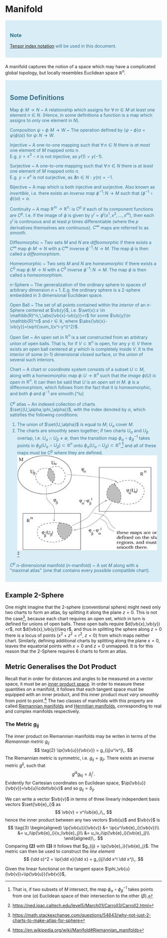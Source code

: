 Manifold
========
<div style="padding:15px;margin-bottom:20px;border:1px solidtransparent;border-radius:4px;color:#31708f;background-color:#d9edf7;border-color:#bce8f1;">

### Note
[Tensor index notation](tensors.md) will be used in this document.
    
</div>


A manifold captures the notion of a space which may have a complicated global topology, but locally resembles Euclidean space $\mathbb{R}^n$. 

<!-- Wow, these resources: https://ned.ipac.caltech.edu/level5/March01/Carroll3/Carroll2.html 
http://bjlkeng.github.io/posts/manifolds/
-->

<div style="padding:15px;margin-bottom:20px;border:1px solidtransparent;border-radius:4px;color:#31708f;background-color:#d9edf7;border-color:#bce8f1;">
    
Some Definitions
----------------
Map $\phi\colon M\rightarrow N$
 ~ A relationship which assigns for $\forall\,m\in M$ *at least* one element $n\in N$. (Hence, in some definitions a function is a map which assigns to *only* one element in $N$).

Composition $\psi\circ\phi\colon M\rightarrow W$
 ~ The operation defined by $(\psi\circ\phi)a = \psi(\phi(a))$ for $\psi\colon N\rightarrow W$.
 
Injective
 ~ A one-to-one mapping such that $\forall\, n\in N$ there is *at most* one element of $M$ mapped onto $n$.  
 E.g. $y=x^3-x$ is not injective, as $y(1) = y(-1)$.
 
Surjective
 ~ A one-to-one mapping such that $\forall\, n\in N$ there is *at least* one element of $M$ mapped onto $n$.  
 E.g. $y=e^x$ is not surjective, as $\nexists n\in N:y(n)=-1$.

Bijective
 ~ A map which is both injective and surjective. Also known as *invertible*, i.e. there exists an *inverse map* $\phi^{-1}\colon N\rightarrow M$ such that $(\phi^{-1}\circ\phi)(a) = a$.

Continuity
~ A map $\mathbb{R}^m\rightarrow\mathbb{R}^n\colon$ is $C^p$ if each of its component functions are $C^p$. I.e. if the image of $\phi$ is given by $y^i = \phi^i(x^1,x^2,\dots,x^m)$, then each $y^i$ is continuous and at least $p$ times differentiable (where the $p$ derivatives themselves are continuous). $C^\infty$ maps are referred to as *smooth*. 

Diffeomorphic
 ~ Two sets $M$ and $N$ are *diffeomorphic* if there exists a $C^\infty$ map $\phi\colon M \rightarrow N$ with a $C^\infty$ inverse $\phi^{-1}\colon N \rightarrow M$. The map $\phi$ is then called a *diffeomorphism*.
  
Homeomorphic
 ~ Two sets $M$ and $N$ are *homeomorphic* if there exists a $C^0$ map $\phi\colon M \rightarrow N$ with a $C^0$ inverse $\phi^{-1}\colon N \rightarrow M$. The map $\phi$ is then called a *homeomorphism*. 
  
$n$-Sphere
 ~  The generalization of the ordinary sphere to spaces of arbitrary dimension $n+1$. E.g. the ordinary sphere is a 2-sphere embedded in 3 dimensional Euclidean space.

Open Ball
 ~ The set of all points contained within the *interior* of an $n$-Sphere centered at $\vb{y}$, i.e. $\set{x}:x \in \mathbb{R}^n,\,\abs{\vb{x}-\vb{y}}<r$ for some $\vb{y}\in \mathbb{R}^n$ and $r\in \mathbb{R}$, where $\abs{\vb{x}-\vb{y}}=\sqrt{\sum_I(x^i-y^i)^2}$. 
    
Open Set
 ~ An open set in $\mathbb{R}^n$ is a set constructed from an arbitrary union of open balls. That is, for if $V \subset \mathbb{R}^n$ is open, for any $y \in V$ there exists an open ball centered at $y$ which is completely inside $V$. It is the *interior* of some (n-1) dimensional closed surface, or the union of several such interiors.
    
Chart
 ~ A chart or *coordinate system* consists of a subset $U\subset M$, along with a homeomorphic map $\phi\colon U\rightarrow \mathbb{R}^n$ such that *the image $\phi(U)$ is open in $\mathbb{R}^n$*. It can then be said that $U$ is an *open set in $M$*. $\phi$ is a diffeomorphism, which follows from the fact that it is homeomorphic, and both $\phi$ and $\phi^{-1}$ are smooth.[^lu]
    
$C^p$ atlas
 ~ An indexed collection of charts $\set{(U_\alpha,\phi_\alpha)}$, with the index denoted by $\alpha$, which satisfies the following conditions:
  1. The union of $\set{U_\alpha}$ is equal to $M$; $U_\alpha$ cover $M$.
  1. The charts are smoothly sewn together; if two charts $U_\alpha$ and $U_\beta$ overlap, i.e. $U_\alpha \cap U_\beta \neq \emptyset$, then the transition map $\phi_\alpha \circ \phi_\beta^{-1}$ takes points in $\phi_\beta(U_\alpha\cap U_\beta)\subset \mathbb{R}^n$ onto $\phi_\alpha(U_\alpha\cap U_\beta)\subset \mathbb{R}^n$,[^8] and all of these maps must be $C^p$ where they are defined.
 ![C-infinity atlas](atlas.jpg)[^9]
    
$C^p$ $n$-dimensional manifold ($n$-manifold)
 ~ A set $M$ along with a "maximal atlas" (one that contains every possible compatible chart).

</div>

Example $2$-Sphere
-------------------
One might imagine that the $2$-sphere (conventional sphere) might need only two charts to form an atlas, by splitting it along the plane $z=0$. This is not the case[^10], because each chart requires an open set, which in turn is defined for unions of open balls. These open balls require $d(\vb{x},\vb{y})<r$, not $d(\vb{x},\vb{y})\leq r$, and thus in splitting the sphere along $z=0$ there is a locus of points ($x^2+z^2=r^2$, $z=0$) from which maps neither chart. Similarly, defining additional charts by splitting along the plane $x=0$, leaves the equatorial points with $x=0$ and $z=0$ unmapped. It is for this reason that the 2-Sphere requires $6$ charts to form an atlas.


Metric Generalises the Dot Product
----------------------------------
Recall that in order for distances and angles to be measured on a vector space, it must be an [inner product space](inner-product-space.md). In order to measure these quantities on a manifold, it follows that each tangent space must be equipped with an inner product, and this inner product *must vary smoothly* from point to point.[^5] The two classes of manifolds with this property are called [Riemannian manifolds](https://en.wikipedia.org/wiki/Riemannian_manifold) and [Hermitian manifolds](https://en.wikipedia.org/wiki/Hermitian_manifold), corresponding to real and complex manifolds respectively.

### The Metric $g_{ij}$
The inner product on Riemannian manifolds may be writen in terms of the *Riemannian metric* $g_{ij}$
$$
\tag{2}
\ip{\vb{u}}{\vb{v}} = g_{ij}u^iv^j\,.
$$
The Riemannian metric is symmetric, i.e. $g_{ij} = g_{ji}$. There exists an *inverse* metric $g^{ij}$, such that
$$
g^{ik}g_{kj} = \delta^i_j\,.
$$
Evidently for Cartesian coordinates on Euclidean space, $\ip{\vb{u}}{\vb{v}}=\vb{u}\cdot\vb{v}$ and so $g_{ij} = \delta_{ij}$.

We can write a vector $\vb{v}$ in terms of three linearly independent basis vectors $\set{\vb{e}_i}$ as
$$
\vb{v} = v^i\vb{e}_i\,,
$$
hence the inner product between any two vectors $\vb{u}$ and $\vb{v}$ is
$$
\tag{3}
\begin{aligned}
\ip{\vb{u}}{\vb{v}} 
&= \ip{u^i\vb{e}_i}{\vb{v}}\\
&= u_i\ip{\vb{e}_i}{v_i\vb{e}_j}\\
&= u_iv_i\ip{\vb{e}_i}{\vb{e}_j}\\
\end{aligned}\,.
$$
Comparing **(2)** with **(3)** it follows that $g_{ij} = \ip{\vb{e}_i}{\vb{e}_j}$. The metric can then be used to construct the *line element*
$$
{\dd s}^2 = \ip{\dd x}{\dd x} = g_{ij}\dd x^i \dd x^j\,.
$$

Given the linear functional on the tangent space $\phi_\vb{u}(\vb{v})=\ip{\vb{u}}{\vb{v}}$, 


[^2]: Note that often indices are implicit in the function arguments, that is $f(x)\equiv f(x^a)$.
[^3]: In E.S.C the index $i$ in a partial derivative $\pdv{}{x^i}$ is treated as though it were a *lowered index*.
[^4]: https://math.stackexchange.com/questions/1588854/use-of-partial-derivatives-as-basis-vector
[^5]: https://en.wikipedia.org/wiki/Manifold#Riemannian_manifolds
[^6]: The notation $f(x^a)$ represents $f(x^l,x^m,\dots,x^w)$ for some $l,m,\dots,w$
[^7]: This defines any vector $\vec{v}$ (in the tangent space) as a *functional* on the tangent space.
[^8]: That is, if two subsets of $M$ intersect, the map $\phi_\alpha\circ\phi_\beta^{-1}$ takes points from one ($\alpha$) Euclidean space of their intersection to the other ($\beta$).
[^9]: https://ned.ipac.caltech.edu/level5/March01/Carroll3/Carroll2.html
[^10]: https://math.stackexchange.com/questions/54643/why-not-just-2-charts-to-make-atlas-for-sphere
[^11]: This shorthand (informal) notation is unambiguous and thus allowed: $x^\mu$ belongs to $\mathbb{R}^n$, and thus implies $f=\comp{f}{\phi^{-1}}$.
[^12]: An Introduction to Manifolds, p.95